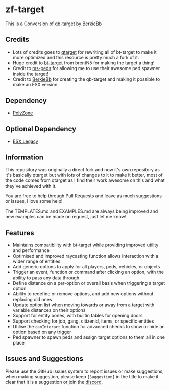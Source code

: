 # zf-target
This is a Conversion of [qb-target by BerkieBb](https://github.com/BerkieBb/qb-target)



## Credits
* Lots of credits goes to [qtarget](https://github.com/overextended/qtarget) for rewriting all of bt-target to make it more optimized and this resource is pretty much a fork of it.
* Huge credit to [bt-target](https://github.com/brentN5/bt-target) from brentN5 for making the target a thing!
* Credit to [ms-peds](https://github.com/MiddleSkillz/ms-peds) for allowing me to use their awesome ped spawner inside the target!
* Credit to [BerkieBb](https://github.com/BerkieBb) for creating the qb-target and making it possible to make an ESX version.

## Dependency
* [PolyZone](https://github.com/mkafrin/PolyZone)

## Optional Dependency
* [ESX Legacy](https://github.com/esx-framework/esx-legacy)

## Information
This repository was originally a direct fork and now it's own repository as it's basically qtarget but with lots of changes to it to make it better, most of the code comes from qtarget as I find their work awesome on this and what they've achieved with it.

You are free to help through Pull Requests and leave as much suggestions or issues, I love some help!

The TEMPLATES.md and EXAMPLES.md are always being improved and new examples can be made on request, just let me know!

## Features 
- Maintains compatibility with bt-target while providing improved utility and performance
- Optimised and improved raycasting function allows interaction with a wider range of entities
- Add generic options to apply for all players, peds, vehicles, or objects
- Trigger an event, function or command after clicking an option, with the ability to pass any data through
- Define distance on a per-option or overall basis when triggering a target option
- Ability to redefine or remove options, and add new options without replacing old ones
- Update option list when moving towards or away from a target with variable distances on their options
- Support for entity bones, with builtin tables for opening doors
- Support checking for job, gang, citizenid, items, or specific entities
- Utilise the `canInteract` function for advanced checks to show or hide an option based on any trigger
- Ped spawner to spawn peds and assign target options to them all in one place

## Issues and Suggestions
Please use the GitHub issues system to report issues or make suggestions, when making suggestion, please keep `[Suggestion]` in the title to make it clear that it is a suggestion or join the [discord]().